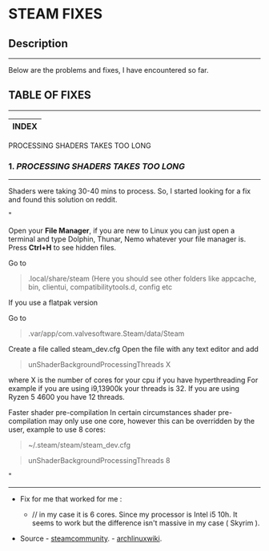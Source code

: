 # STEAM FIXES


## Description
___
Below are the problems and fixes, I have encountered so far.


## TABLE OF FIXES
___

INDEX |
---------|
PROCESSING SHADERS TAKES  TOO LONG




### 1. *PROCESSING SHADERS TAKES TOO LONG*
___

Shaders were taking 30-40 mins to process. So, I started looking for a fix and found this solution on reddit.


"

Open your **File Manager**, if you are new to Linux you can just open a terminal and type Dolphin, Thunar, Nemo whatever your file manager is.
Press **Ctrl+H** to see hidden files.

Go to
> .local/share/steam  (Here you should see other folders like appcache, bin, clientui, compatibilitytools.d, config etc


If you use a flatpak version

Go to
   > .var/app/com.valvesoftware.Steam/data/Steam
   
 
 
 Create a file called steam_dev.cfg
 Open the file with any text editor and add
> unShaderBackgroundProcessingThreads X

where X is the number of cores for your cpu if you have hyperthreading
For example if you are using i9,13900k your threads is 32.
If you are using Ryzen 5 4600 you have 12 threads.



Faster shader pre-compilation
In certain circumstances shader pre-compilation may only use one core, however this can be overridden by the user, example to use 8 cores:

> ~/.steam/steam/steam_dev.cfg

> unShaderBackgroundProcessingThreads 8 

"
***
- Fix for me that worked for me :
   
   - // in my case it is 6 cores. Since my processor is Intel i5 10h. It seems to work but the difference isn't massive in my case ( Skyrim ).


- Source
       -  [steamcommunity](https://steamcommunity.com/discussions/forum/1/4423184732111747107/).
       -  [archlinuxwiki](https://wiki.archlinux.org/title/Steam/).         

      
